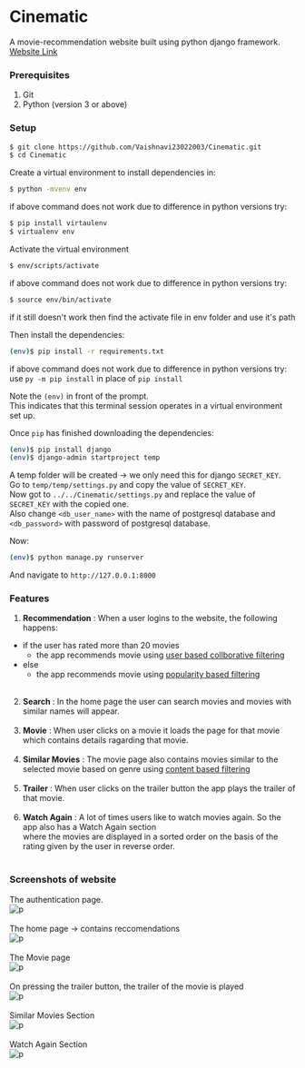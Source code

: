 # Cinematic
A movie-recommendation website built using python django framework. [Website Link](https://cinematic2022.herokuapp.com)

### Prerequisites
1. Git
2. Python (version 3 or above)

### Setup

```sh
$ git clone https://github.com/Vaishnavi23022003/Cinematic.git
$ cd Cinematic
```

Create a virtual environment to install dependencies in:

```sh
$ python -mvenv env
```
if above command does not work due to difference in python versions try:
```sh
$ pip install virtaulenv
$ virtualenv env
```

Activate the virtual environment
```sh
$ env/scripts/activate
```
if above command does not work due to difference in python versions try:
```sh
$ source env/bin/activate
```
if it still doesn't work then find the activate file in env folder and use it's path


Then install the dependencies:
```sh
(env)$ pip install -r requirements.txt
```
if above command does not work due to difference in python versions try:</br>
use `py -m pip install` in place of  `pip install`

Note the `(env)` in front of the prompt. </br>
This indicates that this terminal session operates in a virtual environment set up.</br>

Once `pip` has finished downloading the dependencies:
```sh
(env)$ pip install django
(env)$ django-admin startproject temp
```

A temp folder will be created -> we only need this for django `SECRET_KEY`.<br />
Go to `temp/temp/settings.py` and copy the value of `SECRET_KEY`.<br />
Now got to `../../Cinematic/settings.py` and replace the value of `SECRET_KEY` with the copied one.<br />
Also change `<db_user_name>` with the name of postgresql database and `<db_password>` with password of postgresql database.</br>

Now:
```sh
(env)$ python manage.py runserver
```
And navigate to `http://127.0.0.1:8000`

### Features
1. **Recommendation** : When a user logins to the website, the following happens:<br />
  * if the user has rated more than 20 movies
    *  the app recommends movie using [user based collborative filtering](https://www.geeksforgeeks.org/user-based-collaborative-filtering/)
  * else
    * the app recommends movie using [popularity based filtering](https://www.analyticssteps.com/blogs/what-are-recommendation-systems-machine-learning)<br /><br />
2. **Search** : In the home page the user can search movies and movies with similar names will appear.<br /><br />
3. **Movie** : When user clicks on a movie it loads the page for that movie which contains details ragarding that movie.<br /><br />
4. **Similar Movies** : The movie page also contains movies similar to the selected movie based on genre using [content based filtering](https://www.educative.io/edpresso/what-is-content-based-filtering)<br /><br />
5. **Trailer** : When user clicks on the trailer button the app plays the trailer of that movie.<br /><br />
6. **Watch Again** : A lot of times users like to watch movies again. So the app also has a Watch Again section <br/> where the movies are displayed in a sorted order on the basis of the rating given by the user in reverse order.<br /><br />

### Screenshots of website

The authentication page. </br>
![p](https://i.ibb.co/X5cGRC7/p.png)</br></br>
The home page -> contains reccomendations</br>
![p](https://i.ibb.co/Z8cDP0Z/Cinematic-Firefox-Developer-Edition-28-05-2022-20-30-56.png)</br></br>
The Movie page</br>
![p](https://i.ibb.co/X4xqwQD/Cinematic-Firefox-Developer-Edition-28-05-2022-20-34-19.png)</br></br>
On pressing the trailer button, the trailer of the movie is played</br>
![p](https://i.ibb.co/YRPPKr4/Cinematic-Firefox-Developer-Edition-28-05-2022-20-34-27.png)</br></br>
Similar Movies Section</br>
![p](https://i.ibb.co/yFkbDcS/Cinematic-Firefox-Developer-Edition-28-05-2022-20-35-07.png)</br></br>
Watch Again Section</br>
![p](https://i.ibb.co/CBy0WLv/Cinematic-Firefox-Developer-Edition-28-05-2022-20-35-17.png)</br></br>









